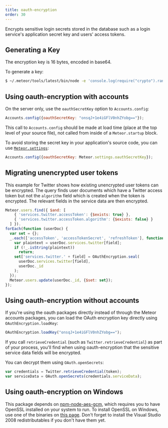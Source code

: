 ```yaml
---
title: oauth-encryption
order: 30
---
```


Encrypts sensitive login secrets stored in the database such as a
login service's application secret key and users' access tokens.


## Generating a Key

The encryption key is 16 bytes, encoded in base64.

To generate a key:

```bash
$ ~/.meteor/tools/latest/bin/node -e 'console.log(require("crypto").randomBytes(16).toString("base64"))'
```


## Using oauth-encryption with accounts

On the server only, use the `oauthSecretKey` option to `Accounts.config`:

```js
Accounts.config({oauthSecretKey: "onsqJ+1e4iGFlV0nhZYobg=="});
```

This call to `Accounts.config` should be made at load time (place at
the top level of your source file), not called from inside of a
`Meteor.startup` block.

To avoid storing the secret key in your application's source code, you
can use [`Meteor.settings`](http://docs.meteor.com/#meteor_settings):

```js
Accounts.config({oauthSecretKey: Meteor.settings.oauthSecretKey});
```


## Migrating unencrypted user tokens

This example for Twitter shows how existing unencrypted user tokens
can be encrypted.  The query finds user documents which have a Twitter
access token but not the `algorithm` field which is created when the
token is encrypted.  The relevant fields in the service data are then
encrypted.

```js
Meteor.users.find({ $and: [
    { 'services.twitter.accessToken': {$exists: true} },
    { 'services.twitter.accessToken.algorithm': {$exists: false} }
  ] }).
forEach(function (userDoc) {
  var set = {};
  _.each(['accessToken', 'accessTokenSecret', 'refreshToken'], function (field) {
    var plaintext = userDoc.services.twitter[field];
    if (!_.isString(plaintext))
      return;
    set['services.twitter.' + field] = OAuthEncryption.seal(
      userDoc.services.twitter[field],
      userDoc._id
    );
  });
  Meteor.users.update(userDoc._id, {$set: set});
});
```

## Using oauth-encryption without accounts

If you're using the oauth packages directly instead of through the
Meteor accounts packages, you can load the OAuth encryption key
directly using `OAuthEncryption.loadKey`:

```js
OAuthEncryption.loadKey("onsqJ+1e4iGFlV0nhZYobg==");
```

If you call `retrieveCredential` (such as
`Twitter.retrieveCredential`) as part of your process, you'll find
when using oauth-encryption that the sensitive service data fields
will be encrypted.

You can decrypt them using `OAuth.openSecrets`:

```js
var credentials = Twitter.retrieveCredential(token);
var serviceData = OAuth.openSecrets(credentials.serviceData);
```

## Using oauth-encryption on Windows

This package depends on [npm-node-aes-gcm](https://github.com/meteor/meteor/tree/devel/packages/non-core/npm-node-aes-gcm), which requires you to have OpenSSL installed on your system to run. To install OpenSSL on Windows, use one of the binaries on [this page](http://slproweb.com/products/Win32OpenSSL.html). Don't forget to install the Visual Studio 2008 redistributables if you don't have them yet.
